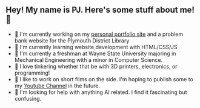 ## Hey! My name is PJ. Here's some stuff about me! 👋
- 🔭 I'm currently working on my <a target="_blank" href="https://pj-kim-website-f1f51094eca1.herokuapp.com/">personal portfolio site</a> and a problem bank website for the Plymouth District Library
- 🌱 I'm currently learning website development with HTML/CSS/JS
- 🏫 I'm currently a freshman at Wayne State University majoring in Mechanical Engineering with a minor in Computer Science.
- 🔨 I love tinkering whether that be with 3D printers, electronics, or programming!
- 🎥 I like to work on short films on the side. I'm hoping to publish some to my <a target="_blank" href="https://www.youtube.com/channel/UC2hlN8nkIE6jQl7qLvJFRNA">Youtube Channel</a> in the future.
- 🤔 I'm looking for help with anything AI related. I find it fascinating but confusing.
